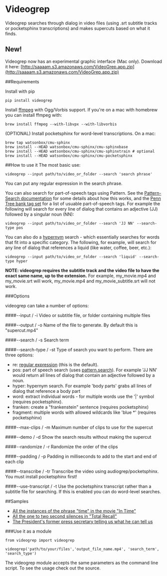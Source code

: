Videogrep
=========

Videogrep searches through dialog in video files (using .srt subtitle tracks or pocketsphinx transcriptions) and makes supercuts based on what it finds.

## New!
Videogrep now has an experimental graphic interface (Mac only). Download it here: [http://saaaam.s3.amazonaws.com/VideoGrep.app.zip](http://saaaam.s3.amazonaws.com/VideoGrep.app.zip)

##Requirements

Install with pip
```
pip install videogrep
```
Install [ffmpeg](http://ffmpeg.org/) with Ogg/Vorbis support. If you're on a mac with homebrew you can install ffmpeg with:
```
brew install ffmpeg --with-libvpx --with-libvorbis
```

(OPTIONAL) Install pocketsphinx for word-level transcriptions. On a mac:
```
brew tap watsonbox/cmu-sphinx
brew install --HEAD watsonbox/cmu-sphinx/cmu-sphinxbase
brew install --HEAD watsonbox/cmu-sphinx/cmu-sphinxtrain # optional
brew install --HEAD watsonbox/cmu-sphinx/cmu-pocketsphinx
```

##How to use it
The most basic use:
```
videogrep --input path/to/video_or_folder --search 'search phrase'
```
You can put any regular expression in the search phrase.

You can also search for part-of-speech tags using Pattern. See the [Pattern-Search documentation](http://www.clips.ua.ac.be/pages/pattern-search) for some details about how this works, and the [Penn Tree bank tag set](http://www.clips.ua.ac.be/pages/mbsp-tags) for a list of usuable part-of-speech tags. For example the following will search for every line of dialog that contains an adjective (JJ) followed by a singular noun (NN):
```
videogrep --input path/to/video_or_folder --search 'JJ NN' --search-type pos
```
You can also do a [hypernym](https://en.wikipedia.org/wiki/Hypernym) search - which essentially searches for words that fit into a specific category. The following, for example, will search for any line of dialog that references a liquid (like water, coffee, beer, etc.):
```
videogrep --input path/to/video_or_folder --search 'liquid' --search-type hyper
```

**NOTE: videogrep requires the subtitle track and the video file to have the exact same name, up to the extension.** For example, my_movie.mp4 and my_movie.srt will work, my_movie.mp4 and my_movie_subtitle.srt will not work.

###Options

videogrep can take a number of options:

####--input / -i
Video or subtitle file, or folder containing multiple files

####--output / -o
Name of the file to generate. By default this is "supercut.mp4"

####--search / -s
Search term

####--search-type / -st
Type of search you want to perform. There are three options:
* re: [regular expression](http://www.pyregex.com/) (this is the default).
* pos: part of speech search (uses [pattern.search](http://www.clips.ua.ac.be/pages/pattern-search)). For example 'JJ NN' would return all lines of dialog that contain an adjective followed by a noun.
* hyper: hypernym search. For example 'body parts' grabs all lines of dialog that reference a body part
* word: extract individual words - for multiple words use the '|' symbol (requires pocketsphinx).
* franken: create a "frankenstein" sentence (requires pocketsphinx)
* fragment: multiple words with allowed wildcards like 'blue \*' (requires pocketsphinx)

####--max-clips / -m
Maximum number of clips to use for the supercut

####--demo / -d
Show the search results without making the supercut

####--randomize / -r
Randomize the order of the clips

####--padding / -p
Padding in milliseconds to add to the start and end of each clip

####--transcribe / -tr
Transcribe the video using audiogrep/pocketsphinx. You must install pocketsphinx first!

####--use-transcript / -t
Use the pocketsphinx transcript rather than a subtitle file for searching. If this is enabled you can do
word-level searches.

##Samples
* [All the instances of the phrase "time" in the movie "In Time"](https://www.youtube.com/watch?v=PQMzOUeprlk)
* [All the one to two second silences in "Total Recall"](https://www.youtube.com/watch?v=qEtEbXVbYJQ)
* [The President's former press secretary telling us what he can tell us](https://www.youtube.com/watch?v=D7pymdCU5NQ)

###Use it as a module

```
from videogrep import videogrep

videogrep('path/to/your/files','output_file_name.mp4', 'search_term', 'search_type')
```
The videogrep module accepts the same parameters as the command line script. To see the usage check out the source.
